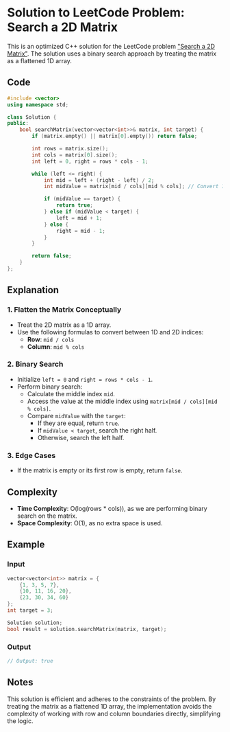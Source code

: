 
# Solution to LeetCode Problem: Search a 2D Matrix

This is an optimized C++ solution for the LeetCode problem ["Search a 2D Matrix"](https://leetcode.com/problems/search-a-2d-matrix/). The solution uses a binary search approach by treating the matrix as a flattened 1D array.

## Code
```cpp
#include <vector>
using namespace std;

class Solution {
public:
    bool searchMatrix(vector<vector<int>>& matrix, int target) {
        if (matrix.empty() || matrix[0].empty()) return false;

        int rows = matrix.size();
        int cols = matrix[0].size();
        int left = 0, right = rows * cols - 1;

        while (left <= right) {
            int mid = left + (right - left) / 2;
            int midValue = matrix[mid / cols][mid % cols]; // Convert 1D index to 2D

            if (midValue == target) {
                return true;
            } else if (midValue < target) {
                left = mid + 1;
            } else {
                right = mid - 1;
            }
        }

        return false;
    }
};
```

## Explanation

### 1. Flatten the Matrix Conceptually
- Treat the 2D matrix as a 1D array.
- Use the following formulas to convert between 1D and 2D indices:
  - **Row**: `mid / cols`
  - **Column**: `mid % cols`

### 2. Binary Search
- Initialize `left = 0` and `right = rows * cols - 1`.
- Perform binary search:
  - Calculate the middle index `mid`.
  - Access the value at the middle index using `matrix[mid / cols][mid % cols]`.
  - Compare `midValue` with the `target`:
    - If they are equal, return `true`.
    - If `midValue < target`, search the right half.
    - Otherwise, search the left half.

### 3. Edge Cases
- If the matrix is empty or its first row is empty, return `false`.

## Complexity
- **Time Complexity**: O(log(rows * cols)), as we are performing binary search on the matrix.
- **Space Complexity**: O(1), as no extra space is used.

## Example
### Input
```cpp
vector<vector<int>> matrix = {
    {1, 3, 5, 7},
    {10, 11, 16, 20},
    {23, 30, 34, 60}
};
int target = 3;

Solution solution;
bool result = solution.searchMatrix(matrix, target);
```

### Output
```cpp
// Output: true
```

## Notes
This solution is efficient and adheres to the constraints of the problem. By treating the matrix as a flattened 1D array, the implementation avoids the complexity of working with row and column boundaries directly, simplifying the logic.
